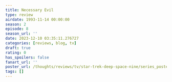 ```yaml
---
title: Necessary Evil
type: review
airdate: 1993-11-14 00:00:00
season: 2
episode: 8
season_url: ''
date: 2023-12-10 03:35:11.276727
categories: [reviews, blog, tv]
draft: true
rating: 0
has_spoilers: false
fanart_url: ''
poster_url: /thoughts/reviews/tv/star-trek-deep-space-nine/series_poster.jpg
tags: []
---
```


